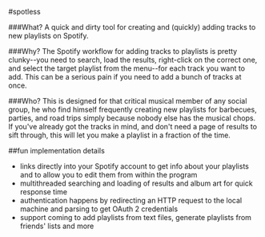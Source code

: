 #spotless

###What?
A quick and dirty tool for creating and (quickly) adding tracks to new playlists on Spotify.

###Why?
The Spotify workflow for adding tracks to playlists is pretty clunky--you need to search, load the results, right-click on 
the correct one, and select the target playlist from the menu--for each track you want to add. This can be a serious pain if you need to add a bunch of tracks at once. 

###Who?
This is designed for that critical musical member of any social group, he who find himself frequently creating new playlists 
for barbecues, parties, and road trips simply because nobody else has the musical chops. If you've already got the tracks
in mind, and don't need a page of results to sift through, this will let you make a playlist in a fraction of the time.

##fun implementation details
- links directly into your Spotify account to get info about your playlists and to allow you to edit them from within the program
- multithreaded searching and loading of results and album art for quick response time
- authentication happens by redirecting an HTTP request to the local machine and parsing to get OAuth 2 credentials
- support coming to add playlists from text files, generate playlists from friends' lists and more
